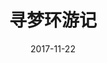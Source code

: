 ---
layout: page
title: 寻梦环游记
description: >
  神作，愿意 N 刷的电影。想象力一流，画面配乐绝佳。“死亡不是生命的终点，遗忘才是”，温情、幽默又有转折的剧情，别具一格的想象和令人耳目一新的设定，堪称教科书级别的动画电影。
category: 电影
img: assets/img/movie/before2020/寻梦环游记.webp
star: 6
date: 2017-11-22
---